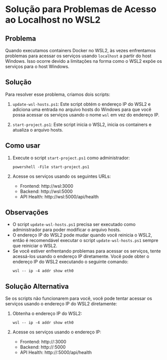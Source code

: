 # Solução para Problemas de Acesso ao Localhost no WSL2

## Problema

Quando executamos containers Docker no WSL2, às vezes enfrentamos problemas para acessar os serviços usando `localhost` a partir do host Windows. Isso ocorre devido a limitações na forma como o WSL2 expõe os serviços para o host Windows.

## Solução

Para resolver esse problema, criamos dois scripts:

1. `update-wsl-hosts.ps1`: Este script obtém o endereço IP do WSL2 e adiciona uma entrada no arquivo hosts do Windows para que você possa acessar os serviços usando o nome `wsl` em vez do endereço IP.

2. `start-project.ps1`: Este script inicia o WSL2, inicia os containers e atualiza o arquivo hosts.

## Como usar

1. Execute o script `start-project.ps1` como administrador:
   ```
   powershell -File start-project.ps1
   ```

2. Acesse os serviços usando os seguintes URLs:
   - Frontend: http://wsl:3000
   - Backend: http://wsl:5000
   - API Health: http://wsl:5000/api/health

## Observações

- O script `update-wsl-hosts.ps1` precisa ser executado como administrador para poder modificar o arquivo hosts.
- O endereço IP do WSL2 pode mudar quando você reinicia o WSL2, então é recomendável executar o script `update-wsl-hosts.ps1` sempre que reiniciar o WSL2.
- Se você estiver enfrentando problemas para acessar os serviços, tente acessá-los usando o endereço IP diretamente. Você pode obter o endereço IP do WSL2 executando o seguinte comando:
  ```
  wsl -- ip -4 addr show eth0
  ```

## Solução Alternativa

Se os scripts não funcionarem para você, você pode tentar acessar os serviços usando o endereço IP do WSL2 diretamente:

1. Obtenha o endereço IP do WSL2:
   ```
   wsl -- ip -4 addr show eth0
   ```

2. Acesse os serviços usando o endereço IP:
   - Frontend: http://<IP-DO-WSL2>:3000
   - Backend: http://<IP-DO-WSL2>:5000
   - API Health: http://<IP-DO-WSL2>:5000/api/health 